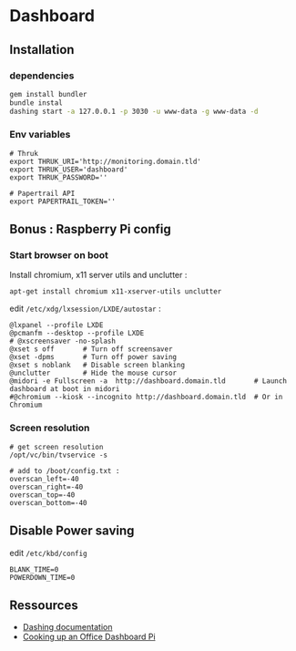 # Dashboard

## Installation

### dependencies

```bash
gem install bundler
bundle instal
dashing start -a 127.0.0.1 -p 3030 -u www-data -g www-data -d
```

### Env variables

```
# Thruk
export THRUK_URI='http://monitoring.domain.tld'
export THRUK_USER='dashboard'
export THRUK_PASSWORD=''

# Papertrail API
export PAPERTRAIL_TOKEN=''
```

## Bonus : Raspberry Pi config

### Start browser on boot

Install chromium, x11 server utils and unclutter :

```
apt-get install chromium x11-xserver-utils unclutter
```

edit `/etc/xdg/lxsession/LXDE/autostar` :

```
@lxpanel --profile LXDE
@pcmanfm --desktop --profile LXDE
# @xscreensaver -no-splash
@xset s off       # Turn off screensaver
@xset -dpms       # Turn off power saving
@xset s noblank   # Disable screen blanking
@unclutter        # Hide the mouse cursor
@midori -e Fullscreen -a  http://dashboard.domain.tld       # Launch dashboard at boot in midori
#@chromium --kiosk --incognito http://dashboard.domain.tld  # Or in Chromium
```

### Screen resolution

```
# get screen resolution
/opt/vc/bin/tvservice -s

# add to /boot/config.txt :
overscan_left=-40
overscan_right=-40
overscan_top=-40
overscan_bottom=-40
```

## Disable Power saving

edit `/etc/kbd/config`

```
BLANK_TIME=0
POWERDOWN_TIME=0
```

## Ressources

* [Dashing documentation](http://shopify.github.com/dashing)
* [Cooking up an Office Dashboard Pi](https://gocardless.com/blog/raspberry-pi-metric-dashboards/)
